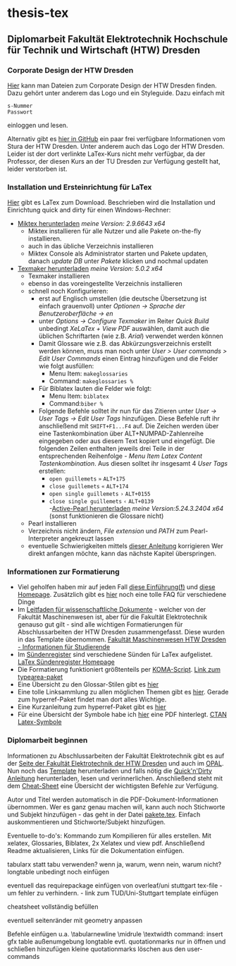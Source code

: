 # thesis-tex
## Diplomarbeit Fakultät Elektrotechnik Hochschule für Technik und Wirtschaft (HTW) Dresden

### Corporate Design der HTW Dresden
[Hier](https://www.htw-dresden.de/intern/marketing/corporate-design.html) kann man Dateien zum Corporate Design der HTW Dresden finden. Dazu gehört unter anderem das Logo und ein Styleguide.
Dazu einfach mit
```
s-Nummer
Passwort
```
einloggen und lesen.

Alternativ gibt es [hier in GitHub](https://github.com/stura-htw-dresden/htw-logo) ein paar frei verfügbare Informationen vom Stura der HTW Dresden. Unter anderem auch das Logo der HTW Dresden.
Leider ist der dort verlinkte LaTex-Kurs nicht mehr verfügbar, da der Professor, der diesen Kurs an der TU Dresden zur Verfügung gestellt hat, leider verstorben ist.

### Installation und Ersteinrichtung für LaTex
[Hier](https://www.latex-project.org/get/#tex-distributions) gibt es LaTex zum Download.
Beschrieben wird die Installation und Einrichtung quick and dirty für einen Windows-Rechner:
  - [Miktex herunterladen](https://miktex.org/download) *meine Version: 2.9.6643 x64*
    - Miktex installieren für alle Nutzer und alle Pakete on-the-fly installieren.
    - auch in das übliche Verzeichnis installieren
    - Miktex Console als Administrator starten und Pakete updaten, danach *update DB* unter *Pakete* klicken und nochmal updaten
  - [Texmaker herunterladen](http://www.xm1math.net/texmaker/download.html) *meine Version: 5.0.2 x64*
    - Texmaker installieren
    - ebenso in das voreingestellte Verzeichnis installieren
    - schnell noch Konfigurieren:
      - erst auf Englisch umstellen (die deutsche Übersetzung ist einfach grauenvoll) unter *Optionen -> Sprache der Benutzeroberfläche -> en*
      - unter *Options -> Configure Texmaker* im Reiter *Quick Build* unbedingt *XeLaTex + View PDF* auswählen, damit auch die üblichen Schriftarten (wie z.B. *Arial*) verwendet werden können
      - Damit Glossare wie z.B. das Abkürzungsverzeichnis erstellt werden können, muss man noch unter *User > User commands > Edit User Commands* einen Eintrag hinzufügen und die Felder wie folgt ausfüllen:
        - Menu Item: `makeglossaries`
        - Command: `makeglossaries %`
      - Für Biblatex lauten die Felder wie folgt:
        - Menu Item: `biblatex`
        - Command:`biber %`
      - Folgende Befehle solltet ihr nun für das Zitieren unter *User -> User Tags -> Edit User Tags* hinzufügen. Diese Befehle ruft ihr anschließend mit `SHIFT+F1...F4` auf. Die Zeichen werden über eine Tastenkombination über ALT+NUMPAD-Zahlenreihe eingegeben oder aus diesem Text kopiert und eingefügt. Die folgenden Zeilen enthalten jeweils drei Teile in der entsprechenden Reihenfolge - *Menu Item* *Latex Content* *Tastenkombination*. Aus diesen solltet ihr insgesamt 4 *User Tags* erstellen:
        - `open guillemets` `»` `ALT+175`
        - `close guillemets` `«` `ALT+174`
        - `open single guillemets` `›` `ALT+0155`
        - `close single guillemets` `‹` `ALT+0139`        
  -[Active-Pearl herunterladen](https://www.activestate.com/activeperl/downloads) *meine Version:5.24.3.2404 x64* (sonst funktionieren die Glossare nicht)
    - Pearl installieren
    - Verzeichnis nicht ändern, *File extension* und *PATH* zum Pearl-Interpreter angekreuzt lassen
    - eventuelle Schwierigkeiten mittels [dieser Anleitung](https://tex.stackexchange.com/questions/158796/miktex-and-perl-scripts-and-one-python-script) korrigieren
Wer direkt anfangen möchte, kann das nächste Kapitel überspringen.

### Informationen zur Formatierung
- Viel geholfen haben mir auf jeden Fall [diese Einführung(**!**)](https://www.sharelatex.com/learn) und [diese Homepage](http://namsu.de/latex.html). Zusätzlich gibt es [hier](https://tobiw.de/tex-faq) noch eine tolle FAQ für verschiedene Dinge
- Im [Leitfaden für wissenschaftliche Dokumente](docs/Leitfaden_fuer_wiss_Dokumente.pdf) - welcher von der Fakultät Maschinenwesen ist, aber für die Fakultät Elektrotechnik genauso gut gilt - sind alle wichtigen Formatierungen für Abschlussarbeiten der HTW Dresden zusammengefasst. Diese wurden in das Template übernommen.
[Fakultät Maschinenwesen HTW Dresden - Informationen für Studierende](https://www.htw-dresden.de/fakultaet-maschinenbau/studium/infos-fuer-studierende.html)
- Im [Sündenregister](docs/l2tabu.pdf) sind verschiedene Sünden für LaTex aufgelistet. [LaTex Sündenregister Homepage](http://www.dante.de/CTAN/info/german/l2tabu/)
- Die Formatierung funktioniert größtenteils per [KOMA-Script](/docs/scrguide.pdf). [Link zum typearea-paket](https://ctan.org/pkg/typearea)
- Eine Übersicht zu den Glossar-Stilen gibt es [hier](https://www.dickimaw-books.com/gallery/)
- Eine tolle Linksammlung zu allen möglichen Themen gibt es [hier](https://tu-dresden.de/mn/math/stochastik/das-institut/beschaeftigte/jan-rudl/latex_win). Gerade zum hyperref-Paket findet man dort alles Wichtige.
- Eine Kurzanleitung zum hyperref-Paket gibt es [hier](http://www.pa.op.dlr.de/~PatrickJoeckel/pdflatex/index.html)
- Für eine Übersicht der Symbole habe ich [hier](/docs/symbols-a4.pdf) eine PDF hinterlegt. [CTAN Latex-Symbole](http://www.ctan.org/tex-archive/info/symbols/comprehensive/symbols-a4.pdf)

### Diplomarbeit beginnen
Informationen zu Abschlussarbeiten der Fakultät Elektrotechnik gibt es auf der [Seite der Fakultät Elektrotechnik der HTW Dresden](https://www.htw-dresden.de/fakultaet-elektrotechnik/fakultaet/studierende/abschlussarbeiten.html) und auch im [OPAL](https://bildungsportal.sachsen.de/opal/auth/RepositoryEntry/16966647814/CourseNode/97409953057309?5).
Nun noch das [Template](/template-htw-abschlussarbeit.tex) herunterladen und falls nötig die [Quick'n'Dirty Anleitung](/readme/quickndirty-anleitung.pdf) herunterladen, lesen und verinnerlichen.
Anschließend steht mit dem [Cheat-Sheet](/readme/cheatsheet-quickanddirty.pdf) eine Übersicht der wichtigsten Befehle zur Verfügung.

Autor und Titel werden automatisch in die PDF-Dokument-Informationen übernommen. Wer es ganz genau machen will, kann auch noch Stichworte und Subjekt hinzufügen - das geht in der Datei [pakete.tex](/style/pakete.tex). Einfach auskommentieren und Stichworte/Subjekt hinzufügen.



Eventuelle to-do's:
Kommando zum Kompilieren für alles erstellen. Mit xelatex, Glossaries, Biblatex, 2x Xelatex und view pdf.
Anschließend Readme aktualisieren, Links für die Dokumentation einfügen.

tabularx statt tabu verwenden? wenn ja, warum, wenn nein, warum nicht?
longtable unbedingt noch einfügen

eventuell das requirepackage einfügen von overleaf/uni stuttgart tex-file - um fehler zu verhindern. - link zum TUD/Uni-Stuttgart template einfügen

cheatsheet vollständig befüllen

eventuell seitenränder mit geometry anpassen


Befehle einfügen
u.a.
\tabularnewline
\midrule
\textwidth
command:
insert gfx
table außenumgebung
longtable
evtl. quotationmarks nur in öffnen und schließen hinzufügen
kleine quotationmarks löschen aus den user-commands